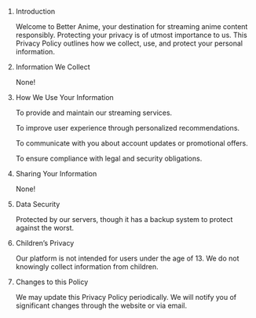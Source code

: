 1. Introduction

    Welcome to Better Anime, your destination for streaming anime content responsibly. Protecting your privacy is of utmost importance to us. This Privacy Policy outlines how we collect, use, and protect your personal information.

2. Information We Collect

    None!

3. How We Use Your Information

    To provide and maintain our streaming services.

    To improve user experience through personalized recommendations.

    To communicate with you about account updates or promotional offers.

    To ensure compliance with legal and security obligations.

4. Sharing Your Information
    
    None!

5. Data Security

    Protected by our servers, though it has a backup system to protect against the worst.

6. Children’s Privacy

    Our platform is not intended for users under the age of 13. We do not knowingly collect information from children.

7. Changes to this Policy

    We may update this Privacy Policy periodically. We will notify you of significant changes through the website or via email.